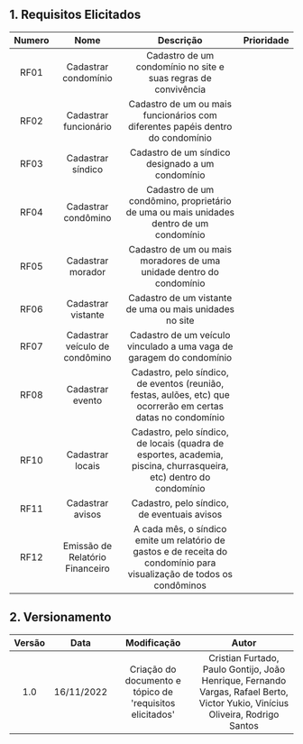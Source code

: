 ## 1. **Requisitos Elicitados**

| Numero | Nome | Descrição | Prioridade | 
| :--: | :--: | :--: | :--: |
| RF01   | Cadastrar condomínio | Cadastro de um condomínio no site e suas regras de convivência | |
| RF02   | Cadastrar funcionário | Cadastro de um ou mais funcionários com diferentes papéis dentro do condomínio | |
| RF03   | Cadastrar síndico | Cadastro de um síndico designado a um condomínio| |
| RF04   | Cadastrar condômino | Cadastro de um condômino, proprietário de uma ou mais unidades dentro de um condomínio | |
| RF05   | Cadastrar morador | Cadastro de um ou mais moradores de uma unidade dentro do condomínio | |
| RF06   | Cadastrar vistante | Cadastro de um vistante de uma ou mais unidades no site | |
| RF07   | Cadastrar veículo de condômino | Cadastro de um veículo vinculado a uma vaga de garagem do condomínio | |
| RF08   | Cadastrar evento | Cadastro, pelo síndico, de eventos (reunião, festas, aulões, etc) que ocorrerão em certas datas no condomínio | |
| RF10   | Cadastrar locais | Cadastro, pelo síndico, de locais (quadra de esportes, academia, piscina, churrasqueira, etc) dentro do condomínio  | |
| RF11   | Cadastrar avisos | Cadastro, pelo síndico, de eventuais avisos  | |
| RF12   | Emissão de Relatório Financeiro  | A cada mês, o síndico emite um relatório de gastos e de receita do condomínio para visualização de todos os condôminos  | |




## 2. Versionamento

| Versão | Data| Modificação|Autor|
| :--: | :--: | :--: | :--: |
| 1.0    | 16/11/2022 | Criação do documento e tópico de 'requisitos elicitados' | Cristian Furtado, Paulo Gontijo, João Henrique, Fernando Vargas, Rafael Berto, Victor Yukio, Vinícius Oliveira, Rodrigo Santos